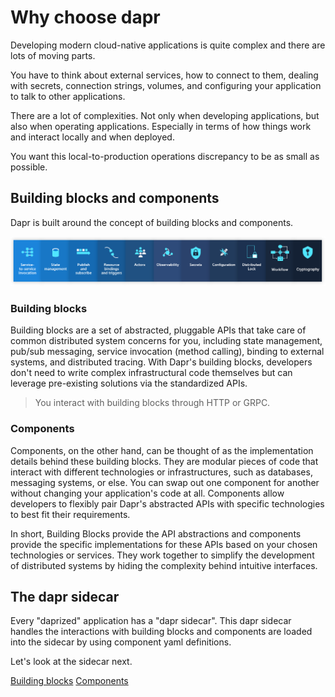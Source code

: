 # Why choose dapr

Developing modern cloud-native applications is quite complex and there are lots of moving parts.

You have to think about external services, how to connect to them, dealing with secrets, connection strings, volumes, and configuring your
application to talk to other applications.

There are a lot of complexities. Not only when developing applications, but also when operating applications. Especially in terms of how
things work and interact locally and when deployed.

You want this local-to-production operations discrepancy to be as small as possible.

## Building blocks and components

Dapr is built around the concept of building blocks and components.

![dapr building blocks](./../images/dapr/building-blocks.png)

### Building blocks
Building blocks are a set of abstracted, pluggable APIs that take care of common distributed system concerns for you, including state
management, pub/sub messaging, service invocation (method calling), binding to external systems, and distributed tracing. With Dapr's
building blocks, developers don't need to write complex infrastructural code themselves but can leverage pre-existing solutions via the
standardized APIs.

> You interact with building blocks through HTTP or GRPC.

### Components
Components, on the other hand, can be thought of as the implementation details behind these building blocks. They are modular pieces of code
that interact with different technologies or infrastructures, such as databases, messaging systems, or else. You can swap out one component
for another without changing your application's code at all. Components allow developers to flexibly pair Dapr's abstracted APIs with
specific technologies to best fit their requirements.

In short, Building Blocks provide the API abstractions and components provide the specific implementations for these APIs based on your
chosen technologies or services. They work together to simplify the development of distributed systems by hiding the complexity behind
intuitive interfaces.

## The dapr sidecar
Every "daprized" application has a "dapr sidecar". This dapr sidecar handles the interactions with building blocks and components are 
loaded into the sidecar by using component yaml definitions.

Let's look at the sidecar next.  


<seealso>
    <category ref="external">
        <a href="https://docs.dapr.io/concepts/building-blocks-concept/">Building blocks</a>
        <a href="https://docs.dapr.io/concepts/components-concept/">Components</a>
    </category>
</seealso>